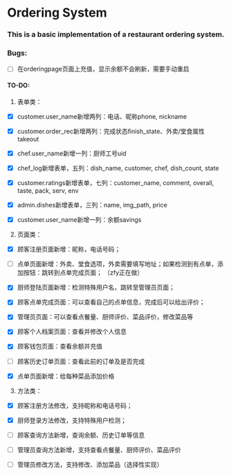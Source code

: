 # Ordering System

### This is a basic implementation of a restaurant ordering system.

### Bugs:

- [ ] 在orderingpage页面上充值，显示余额不会刷新，需要手动重启

#### TO-DO:

1. 表单类：

- [x] customer.user_name新增两列：电话、昵称phone, nickname

- [x] customer.order_rec新增两列：完成状态finish_state、外卖/堂食属性takeout

- [x] chef.user_name新增一列：厨师工号uid

- [x] chef_log新增表单，五列：dish_name, customer, chef, dish_count, state

- [x] customer.ratings新增表单，七列：customer_name, comment, overall, taste, pack, serv, env

- [x] admin.dishes新增表单，三列：name, img_path, price

- [x] customer.user_name新增一列：余额savings

2. 页面类：

- [x] 顾客注册页面新增：昵称，电话号码；

- [ ] 点单页面新增：外卖、堂食选项，外卖需要填写地址；如果检测到有点单，添加按钮：跳转到点单完成页面； （zfy正在做）

- [x] 厨师登陆页面新增：检测特殊用户名，跳转至管理员页面；

- [x] 顾客点单完成页面：可以查看自己的点单信息，完成后可以给出评价；

- [x] 管理员页面：可以查看点餐量、厨师评价、菜品评价，修改菜品等

- [x] 顾客个人档案页面：查看并修改个人信息

- [x] 顾客钱包页面：查看余额并充值

- [ ] 顾客历史订单页面：查看此前的订单及是否完成

- [x] 点单页面新增：给每种菜品添加价格

3. 方法类：

- [x] 顾客注册方法修改，支持昵称和电话号码；

- [x] 厨师登录方法修改，支持特殊用户检测；

- [ ] 顾客查询方法新增，查询余额、历史订单等信息

- [ ] 管理员查询方法新增，支持查看点餐量、厨师评价、菜品评价

- [ ] 管理员修改方法，支持修改、添加菜品（选择性实现）
